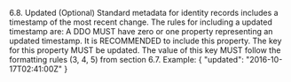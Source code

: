 6.8. Updated (Optional) Standard metadata for identity records includes a
timestamp of the most recent change. The rules for including a updated
timestamp are: A DDO MUST have zero or one property representing an updated
timestamp. It is RECOMMENDED to include this property. The key for this
property MUST be updated. The value of this key MUST follow the formatting
rules (3, 4, 5) from section 6.7. Example: { "updated": "2016-10-17T02:41:00Z"
}


